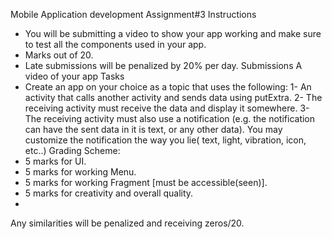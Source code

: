Mobile Application development
Assignment#3
Instructions
- You will be submitting a video to show your app working and make sure to
  test all the components used in your app.
- Marks out of 20.
- Late submissions will be penalized by 20% per day.
  Submissions
  A video of your app
  Tasks
- Create an app on your choice as a topic that uses the following:
  1- An activity that calls another activity and sends data using putExtra.
  2- The receiving activity must receive the data and display it somewhere.
  3- The receiving activity must also use a notification (e.g. the notification
  can have the sent data in it is text, or any other data). You may customize
  the notification the way you lie( text, light, vibration, icon, etc..)
  Grading Scheme:
- 5 marks for UI.
- 5 marks for working Menu.
- 5 marks for working Fragment [must be accessible(seen)].
- 5 marks for creativity and overall quality.
-
Any similarities will be penalized and receiving zeros/20.
